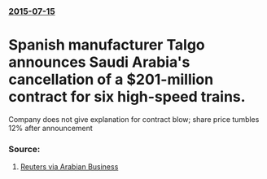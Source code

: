 ### [2015-07-15](/news/2015/07/15/index.md)

#  Spanish manufacturer Talgo announces Saudi Arabia's cancellation of a $201-million contract for six high-speed trains. 

Company does not give explanation for contract blow; share price tumbles 12% after announcement


### Source:

1. [Reuters via Arabian Business](http://www.arabianbusiness.com/spain-s-talgo-says-201m-saudi-trains-deal-cancelled-599769.html#.VadR89LbK70)

